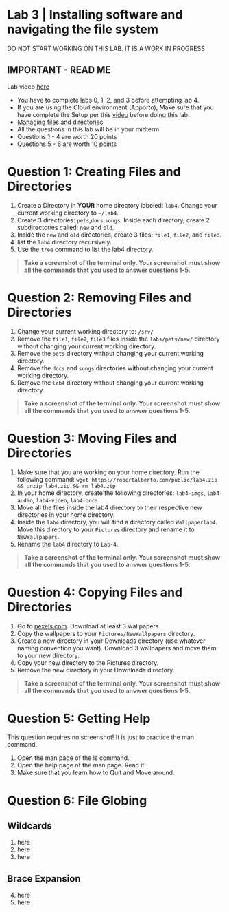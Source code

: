 # Lab 3 | Installing software and navigating the file system
DO NOT START WORKING ON THIS LAB. IT IS A WORK IN PROGRESS


## IMPORTANT - READ ME
Lab video [here]()
* You have to complete labs 0, 1, 2, and 3 before attempting lab 4.
* If you are using the Cloud environment (Apporto), Make sure that you have complete the Setup per this [video](https://youtu.be/w_nyTC-tuv8) before doing this lab. 
* [Managing files and directories](https://rebrand.ly/enooum3)
* All the questions in this lab will be in your midterm. 
* Questions 1 - 4 are worth 20 points
* Questions 5 - 6 are worth 10 points

# Question 1: Creating Files and Directories
1. Create a Directory in **YOUR** home directory labeled: `lab4`. Change your current working directory to `~/lab4`. 
2. Create 3 directories: `pets`,`docs`,`songs`. Inside each directory, create 2 subdirectories called: `new` and `old`.
3. Inside the `new` and `old` directories, create 3 files: `file1`, `file2`, and `file3`.
4. list the `lab4` directory recursively.
5. Use the `tree` command to list the lab4 directory.

> **Take a screenshot of the terminal only. Your screenshot must show all the commands that you used to answer questions 1-5.**

# Question 2: Removing Files and Directories
1. Change your current working directory to: `/srv/`
2. Remove the `file1`, `file2`, `file3` files inside the `labs/pets/new/` directory without changing your current working directory.
3. Remove the `pets` directory without changing your current working directory.
4. Remove the `docs` and `songs` directories without changing your current working directory.
5. Remove the `lab4` directory without changing your current working directory.

> **Take a screenshot of the terminal only. Your screenshot must show all the commands that you used to answer questions 1-5.**


# Question 3: Moving Files and Directories
1. Make sure that you are working on your home directory. Run the following command: `wget https://robertalberto.com/public/lab4.zip && unzip lab4.zip && rm lab4.zip`
2. In your home directory, create the following directories: `lab4-imgs`, `lab4-audio`, `lab4-video`, `lab4-docs`
3. Move all the files inside the lab4 directory to their respective new directories in your home directory. 
4. Inside the  `lab4` directory, you will find a directory called `Wallpaperlab4`. Move this directory to your `Pictures` directory and rename it to `NewWallpapers`.
5. Rename the `lab4` directory to `Lab-4`.

> **Take a screenshot of the terminal only. Your screenshot must show all the commands that you used to answer questions 1-5.**


# Question 4: Copying Files and Directories
1. Go to [pexels.com](https://www.pexels.com/search/HD%20wallpaper/). Download at least 3 wallpapers.
2. Copy the wallpapers to your `Pictures/NewWallpapers` directory. 
3. Create a new directory in your Downloads directory (use whatever naming convention you want). Download 3 wallpapers and move them to your new directory.
4. Copy your new directory to the Pictures directory.
5. Remove the new directory in your Downloads directory.

> **Take a screenshot of the terminal only. Your screenshot must show all the commands that you used to answer questions 1-5.**


# Question 5: Getting Help
This question requires no screenshot! It is just to practice the man command.
1. Open the man page of the ls command.
2. Open the help page of the man page. Read it!
3. Make sure that you learn how to Quit and Move around.

# Question 6: File Globing 
## Wildcards
1. here
2. here
3. here
## Brace Expansion
4. here
5. here


